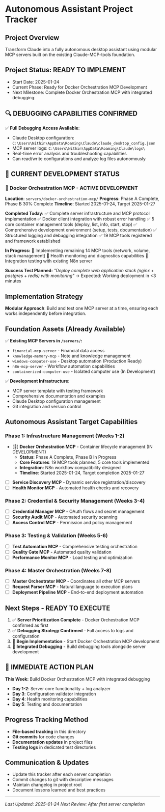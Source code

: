 # Autonomous Assistant Project Tracker

## Project Overview
Transform Claude into a fully autonomous desktop assistant using modular MCP servers built on the existing Claude-MCP-tools foundation.

## Project Status: **READY TO IMPLEMENT**
- Start Date: 2025-01-24
- Current Phase: Ready for Docker Orchestration MCP Development
- Next Milestone: Complete Docker Orchestration MCP with integrated debugging

## 🔍 DEBUGGING CAPABILITIES CONFIRMED
✅ **Full Debugging Access Available:**
- Claude Desktop configuration: `C:\Users\Nithin\AppData\Roaming\Claude\claude_desktop_config.json`
- MCP server logs: `C:\Users\Nithin\AppData\Roaming\Claude\logs\`
- Real-time error analysis and troubleshooting capabilities
- Can read/write configurations and analyze log files autonomously

## 🚀 CURRENT DEVELOPMENT STATUS

### 🔧 Docker Orchestration MCP - ACTIVE DEVELOPMENT
**Location**: `servers/docker-orchestration-mcp/`
**Progress**: Phase A Complete, Phase B 30% Complete
**Timeline**: Started 2025-01-24, Target 2025-01-27

**Completed Today:**
✅ Complete server infrastructure and MCP protocol implementation
✅ Docker client integration with robust error handling
✅ 5 core container management tools (deploy, list, info, start, stop)
✅ Comprehensive development environment (setup, tests, documentation)
✅ Structured logging and debugging integration
✅ 19 MCP tools registered and framework established

**In Progress:**
🚀 Implementing remaining 14 MCP tools (network, volume, stack management)
🚀 Health monitoring and diagnostics capabilities
🚀 Integration testing with existing N8n server

**Success Test Planned:**
*"Deploy complete web application stack (nginx + postgres + redis) with monitoring"*
→ Expected: Working deployment in <3 minutes

## Implementation Strategy
**Modular Approach**: Build and test one MCP server at a time, ensuring each works independently before integration.

## Foundation Assets (Already Available)
✅ **Existing MCP Servers in `/servers/`:**
- `financial-mcp-server` - Financial data access
- `knowledge-memory-mcp` - Note and knowledge management  
- `windows-computer-use` - Desktop automation (Production Ready)
- `n8n-mcp-server` - Workflow automation capabilities
- `containerized-computer-use` - Isolated computer use (In Development)

✅ **Development Infrastructure:**
- MCP server template with testing framework
- Comprehensive documentation and examples
- Claude Desktop configuration management
- Git integration and version control

## Autonomous Assistant Target Capabilities

### Phase 1: Infrastructure Management (Weeks 1-2)
- [🚧] **Docker Orchestration MCP** - Container lifecycle management (IN DEVELOPMENT)
  - **Status**: Phase A Complete, Phase B In Progress
  - **Core Features**: 19 MCP tools planned, 5 core tools implemented
  - **Integration**: N8n workflow compatibility designed
  - **Timeline**: Started 2025-01-24, Target completion 2025-01-27
- [ ] **Service Discovery MCP** - Dynamic service registration/discovery
- [ ] **Health Monitor MCP** - Automated health checks and recovery

### Phase 2: Credential & Security Management (Weeks 3-4)  
- [ ] **Credential Manager MCP** - OAuth flows and secret management
- [ ] **Security Audit MCP** - Automated security scanning
- [ ] **Access Control MCP** - Permission and policy management

### Phase 3: Testing & Validation (Weeks 5-6)
- [ ] **Test Automation MCP** - Comprehensive testing orchestration
- [ ] **Quality Gate MCP** - Automated quality validation
- [ ] **Performance Monitor MCP** - Load testing and optimization

### Phase 4: Master Orchestration (Weeks 7-8)
- [ ] **Master Orchestrator MCP** - Coordinates all other MCP servers
- [ ] **Request Parser MCP** - Natural language to execution plans
- [ ] **Deployment Pipeline MCP** - End-to-end deployment automation

## Next Steps - READY TO EXECUTE
1. ✅ **Server Prioritization Complete** - Docker Orchestration MCP confirmed as first
2. ✅ **Debugging Strategy Confirmed** - Full access to logs and configuration
3. 🚀 **Begin Implementation** - Start Docker Orchestration MCP development
4. 🔧 **Integrated Debugging** - Build debugging tools alongside server development

## 🎯 IMMEDIATE ACTION PLAN
**This Week:** Build Docker Orchestration MCP with integrated debugging
- **Day 1-2**: Server core functionality + log analyzer
- **Day 3**: Configuration validator integration
- **Day 4**: Health monitoring capabilities
- **Day 5**: Testing and documentation

## Progress Tracking Method
- **File-based tracking** in this directory  
- **Git commits** for code changes
- **Documentation updates** in project files
- **Testing logs** in dedicated test directories

## Communication & Updates
- Update this tracker after each server completion
- Commit changes to git with descriptive messages
- Maintain changelog in project root
- Document lessons learned and best practices

---
*Last Updated: 2025-01-24*
*Next Review: After first server completion*
